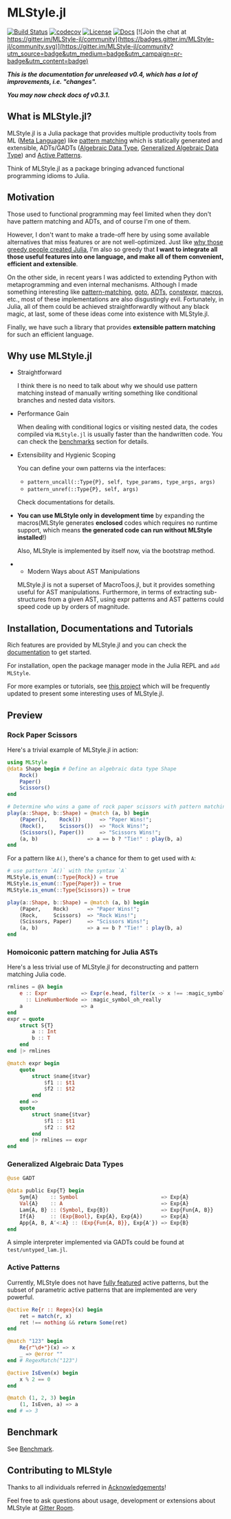 
<a id='MLStyle.jl-1'></a>

# MLStyle.jl


[![Build Status](https://travis-ci.org/thautwarm/MLStyle.jl.svg?branch=master)](https://travis-ci.org/thautwarm/MLStyle.jl) [![codecov](https://codecov.io/gh/thautwarm/MLStyle.jl/branch/master/graph/badge.svg)](https://codecov.io/gh/thautwarm/MLStyle.jl) [![License](https://img.shields.io/badge/license-MIT-blue.svg)](https://github.com/thautwarm/MLStyle.jl/blob/master/LICENSE) [![Docs](https://img.shields.io/badge/docs-latest-purple.svg)](https://thautwarm.github.io/MLStyle.jl/latest/) [![Join the chat at https://gitter.im/MLStyle-jl/community](https://badges.gitter.im/MLStyle-jl/community.svg)](https://gitter.im/MLStyle-jl/community?utm_source=badge&utm_medium=badge&utm_campaign=pr-badge&utm_content=badge)


***This is the documentation for unreleased v0.4, which has a lot of improvements, i.e. "changes".***


***You may now check docs of v0.3.1.***


<a id='What-is-MLStyle.jl?-1'></a>

## What is MLStyle.jl?


MLStyle.jl is a Julia package that provides multiple productivity tools from ML ([Meta Language](https://en.wikipedia.org/wiki/ML_(programming_language))) like [pattern matching](https://en.wikipedia.org/wiki/Pattern_matching) which is statically generated and extensible, ADTs/GADTs ([Algebraic Data Type](https://en.wikipedia.org/wiki/Algebraic_data_type), [Generalized Algebraic Data Type](https://en.wikipedia.org/wiki/Generalized_algebraic_data_type)) and [Active Patterns](https://docs.microsoft.com/en-us/dotnet/fsharp/language-reference/active-patterns).


Think of MLStyle.jl as a package bringing advanced functional programming idioms to Julia.


<a id='Motivation-1'></a>

## Motivation


Those used to functional programming may feel limited when they don't have pattern matching and ADTs, and of course I'm one of them.


However, I don't want to make a trade-off here by using some available alternatives that miss features or are not well-optimized. Just like [why those greedy people created Julia](https://julialang.org/blog/2012/02/why-we-created-julia), I'm also so greedy that **I want to integrate all those useful features into one language, and make all of them convenient, efficient and extensible**.


On the other side, in recent years I was addicted to extending Python with metaprogramming and even internal mechanisms. Although I made something interesting like [pattern-matching](https://github.com/Xython/pattern-matching), [goto](https://github.com/thautwarm/Redy/blob/master/Redy/Opt/builtin_features/_goto.py), [ADTs](https://github.com/thautwarm/Redy/tree/master/Redy/ADT), [constexpr](https://github.com/thautwarm/Redy/blob/master/Redy/Opt/builtin_features/_constexpr.py), [macros](https://github.com/thautwarm/Redy/blob/master/Redy/Opt/builtin_features/_macro.py), etc., most of these implementations are also disgustingly evil. Fortunately, in Julia, all of them could be achieved straightforwardly without any black magic, at last, some of these ideas come into existence with MLStyle.jl.


Finally, we have such a library that provides **extensible pattern matching** for such an efficient language.


<a id='Why-use-MLStyle.jl-1'></a>

## Why use MLStyle.jl


  * Straightforward

    I think there is no need to talk about why we should use pattern matching instead of manually writing something like conditional branches and nested data visitors.
  * Performance Gain

    When dealing with conditional logics or visiting nested data, the codes compiled via `MLStyle.jl` is usually faster than the handwritten code. You can check the [benchmarks](#benchmark) section for details.
  * Extensibility and Hygienic Scoping

    You can define your own patterns via the interfaces:

      * `pattern_uncall(::Type{P}, self, type_params, type_args, args)`
      * `pattern_unref(::Type{P}, self, args)`

    Check documentations for details.
  * **You can use MLStyle only in development time** by expanding the macros(MLStyle generates **enclosed** codes which requires no runtime support, which means **the generated code can run without MLStyle installed**!)

    Also, MLStyle is implemented by itself now, via the bootstrap method.
  * * Modern Ways about AST Manipulations

    MLStyle.jl is not a superset of MacroToos.jl, but it provides something useful for AST manipulations. Furthermore, in terms of extracting sub-structures from a given AST, using expr patterns and AST patterns could speed code up by orders of magnitude.


<a id='Installation,-Documentations-and-Tutorials-1'></a>

## Installation, Documentations and Tutorials


Rich features are provided by MLStyle.jl and you can check the [documentation](https://thautwarm.github.io/MLStyle.jl/latest/) to get started.


For installation, open the package manager mode in the Julia REPL and `add MLStyle`.


For more examples or tutorials, see [this project](https://github.com/thautwarm/MLStyle-Playground) which will be frequently updated to present some interesting uses of MLStyle.jl.


<a id='Preview-1'></a>

## Preview


<a id='Rock-Paper-Scissors-1'></a>

### Rock Paper Scissors


Here's a trivial example of MLStyle.jl in action:


```julia
using MLStyle
@data Shape begin # Define an algebraic data type Shape
    Rock()
    Paper()
    Scissors()
end

# Determine who wins a game of rock paper scissors with pattern matching
play(a::Shape, b::Shape) = @match (a, b) begin
    (Paper(),    Rock())      => "Paper Wins!";
    (Rock(),     Scissors())  => "Rock Wins!";
    (Scissors(), Paper())     => "Scissors Wins!";
    (a, b)                => a == b ? "Tie!" : play(b, a)
end
```


For a pattern like `A()`, there's a chance for them to get used with `A`:


```julia
# use pattern `A()` with the syntax `A`
MLStyle.is_enum(::Type{Rock}) = true
MLStyle.is_enum(::Type{Paper}) = true
MLStyle.is_enum(::Type{Scissors}) = true

play(a::Shape, b::Shape) = @match (a, b) begin
    (Paper,    Rock)      => "Paper Wins!";
    (Rock,     Scissors)  => "Rock Wins!";
    (Scissors, Paper)     => "Scissors Wins!";
    (a, b)                => a == b ? "Tie!" : play(b, a)
end
```


<a id='Homoiconic-pattern-matching-for-Julia-ASTs-1'></a>

### Homoiconic pattern matching for Julia ASTs


Here's a less trivial use of MLStyle.jl for deconstructing and pattern matching Julia code. 


```julia
rmlines = @λ begin
    e :: Expr           => Expr(e.head, filter(x -> x !== :magic_symbol_oh_really, map(rmlines, e.args))...)
      :: LineNumberNode => :magic_symbol_oh_really
    a                   => a
end
expr = quote
    struct S{T}
        a :: Int
        b :: T
    end
end |> rmlines

@match expr begin
    quote
        struct $name{$tvar}
            $f1 :: $t1
            $f2 :: $t2
        end
    end =>
    quote
        struct $name{$tvar}
            $f1 :: $t1
            $f2 :: $t2
        end
    end |> rmlines == expr
end
```


<a id='Generalized-Algebraic-Data-Types-1'></a>

### Generalized Algebraic Data Types


```julia
@use GADT

@data public Exp{T} begin
    Sym{A}    :: Symbol                           => Exp{A}
    Val{A}    :: A                                => Exp{A}
    Lam{A, B} :: (Symbol, Exp{B})                 => Exp{Fun{A, B}}
    If{A}     :: (Exp{Bool}, Exp{A}, Exp{A})      => Exp{A}
    App{A, B, A′<:A} :: (Exp{Fun{A, B}}, Exp{A′}) => Exp{B}
end
```


A simple interpreter implemented via GADTs could be found at `test/untyped_lam.jl`.


<a id='Active-Patterns-1'></a>

### Active Patterns


Currently, MLStyle does not have [fully featured](https://docs.microsoft.com/en-us/dotnet/fsharp/language-reference/active-patterns) active patterns, but the subset of parametric active patterns that are implemented are very powerful.


```julia
@active Re{r :: Regex}(x) begin
    ret = match(r, x)
    ret !== nothing && return Some(ret)
end

@match "123" begin
    Re{r"\d+"}(x) => x
    _ => @error ""
end # RegexMatch("123")

@active IsEven(x) begin
    x % 2 == 0
end

@match (1, 2, 3) begin
    (1, IsEven, a) => a
end # => 3
```


<a id='Benchmark-1'></a>

## Benchmark


See [Benchmark](https://github.com/thautwarm/MLStyle.jl#benchmark).


<a id='Contributing-to-MLStyle-1'></a>

## Contributing to MLStyle


Thanks to all individuals referred in [Acknowledgements](./acknowledgements.txt)!


Feel free to ask questions about usage, development or extensions about MLStyle at [Gitter Room](https://gitter.im/MLStyle-jl/community?utm_source=badge&utm_medium=badge&utm_campaign=pr-badge&utm_content=badge).

